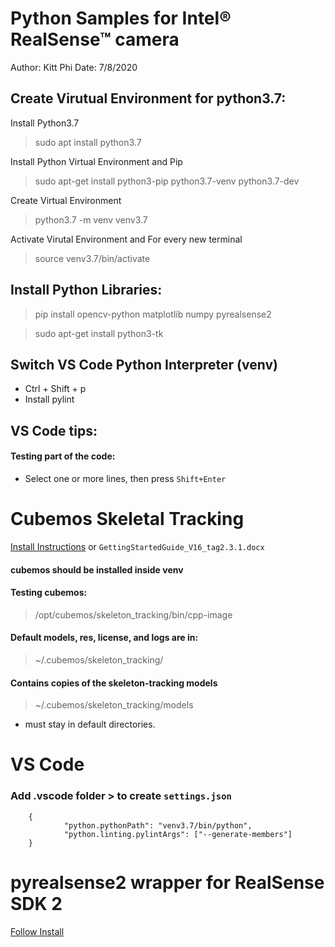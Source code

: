 # Python Samples for Intel® RealSense™ camera
Author: Kitt Phi
Date: 7/8/2020

## Create Virutual Environment for python3.7:
Install Python3.7
> sudo apt install python3.7

Install Python Virtual Environment and Pip
> sudo apt-get install python3-pip python3.7-venv python3.7-dev

Create Virtual Environment
> python3.7 -m venv venv3.7

Activate Virutal Environment and For every new terminal
> source venv3.7/bin/activate

## Install Python Libraries:
> pip install opencv-python matplotlib numpy pyrealsense2

> sudo apt-get install python3-tk

## Switch VS Code Python Interpreter (venv)
- Ctrl + Shift + p
- Install pylint

## VS Code tips:
#### Testing part of the code:
- Select one or more lines, then press `Shift+Enter` 

# Cubemos Skeletal Tracking
[Install Instructions](https://dev.intelrealsense.com/docs/skeleton-tracking-sdk-installation-guide)
or `GettingStartedGuide_V16_tag2.3.1.docx`

#### cubemos should be installed inside venv

#### Testing cubemos:
> /opt/cubemos/skeleton_tracking/bin/cpp-image

#### Default models, res, license, and logs are in:
> ~/.cubemos/skeleton_tracking/

#### Contains copies of the skeleton-tracking models
> ~/.cubemos/skeleton_tracking/models 
- must stay in default directories.

# VS Code
###  Add .vscode folder > to create `settings.json`

        {
                "python.pythonPath": "venv3.7/bin/python",
                "python.linting.pylintArgs": ["--generate-members"] 
        }

# pyrealsense2 wrapper for RealSense SDK 2
[Follow Install](https://github.com/IntelRealSense/librealsense/tree/master/wrappers/python) 




